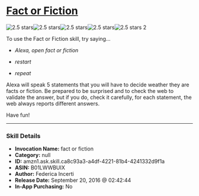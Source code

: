 # [Fact or Fiction](http://alexa.amazon.com/#skills/amzn1.ask.skill.ca8c93a3-a4df-4221-81b4-4241332d9f1a)
![2.5 stars](../../images/ic_star_black_18dp_1x.png)![2.5 stars](../../images/ic_star_black_18dp_1x.png)![2.5 stars](../../images/ic_star_half_black_18dp_1x.png)![2.5 stars](../../images/ic_star_border_black_18dp_1x.png)![2.5 stars](../../images/ic_star_border_black_18dp_1x.png) 2

To use the Fact or Fiction skill, try saying...

* *Alexa, open fact or fiction*

* *restart*

* *repeat*

Alexa will speak 5 statements that you will have to decide weather they are facts or fiction. Be prepared to be surprised and to check the web to validate the answer, but if you do, check it carefully, for each statement, the web always reports different answers.

Have fun!

***

### Skill Details

* **Invocation Name:** fact or fiction
* **Category:** null
* **ID:** amzn1.ask.skill.ca8c93a3-a4df-4221-81b4-4241332d9f1a
* **ASIN:** B01LWWBUIX
* **Author:** Federica Incerti
* **Release Date:** September 20, 2016 @ 02:42:44
* **In-App Purchasing:** No
